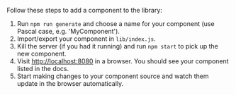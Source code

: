 Follow these steps to add a component to the library:

1. Run `npm run generate` and choose a name for your component (use Pascal case, e.g. 'MyComponent').
2. Import/export your component in `lib/index.js`.
3. Kill the server (if you had it running) and run `npm start` to pick up the new component.
4. Visit [http://localhost:8080](http://localhost:8080) in a browser. You should see your component listed in the docs.
5. Start making changes to your component source and watch them update in the browser automatically.

